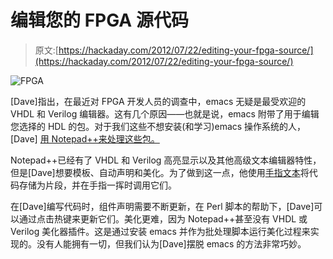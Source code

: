 # 编辑您的 FPGA 源代码

> 原文:[https://hackaday.com/2012/07/22/editing-your-fpga-source/](https://hackaday.com/2012/07/22/editing-your-fpga-source/)

![](../Images/3d372dfddc07585199e0cf9283524e94.png "FPGA")

[Dave]指出，在最近对 FPGA 开发人员的调查中，emacs 无疑是最受欢迎的 VHDL 和 Verilog 编辑器。这有几个原因——也就是说，emacs 附带了用于编辑您选择的 HDL 的包。对于我们这些不想安装(和学习)emacs 操作系统的人，[Dave] [用 Notepad++来处理这些包。](http://www.fpgarelated.com/showarticle/37.php)

Notepad++已经有了 VHDL 和 Verilog 高亮显示以及其他高级文本编辑器特性，但是[Dave]想要模板、自动声明和美化。为了做到这一点，他使用[手指文本](https://github.com/erinata/FingerText)将代码存储为片段，并在手指一挥时调用它们。

在[Dave]编写代码时，组件声明需要不断更新，在 Perl 脚本的帮助下，[Dave]可以通过点击热键来更新它们。美化更难，因为 Notepad++甚至没有 VHDL 或 Verilog 美化器插件。这是通过安装 emacs 并作为批处理脚本运行美化过程来实现的。没有人能拥有一切，但我们认为[Dave]摆脱 emacs 的方法非常巧妙。